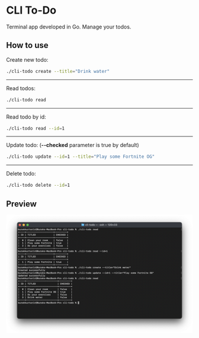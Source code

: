 # CLI To-Do

Terminal app developed in Go. Manage your todos.

## How to use

Create new todo:

```bash
./cli-todo create --title="Drink water"
```

<hr>
Read todos:

```bash
./cli-todo read
```

<hr>
Read todo by id:

```bash
./cli-todo read --id=1
```

<hr>
Update todo:
(<strong>--checked</strong> parameter is true by default)

```bash
./cli-todo update --id=1 --title="Play some Fortnite OG"
```

<hr>
Delete todo:

```bash
./cli-todo delete --id=1
```

## Preview

<img alt="Screenshot of the terminal app that shows CRUD operations and results" src="./previews/preview.png">
